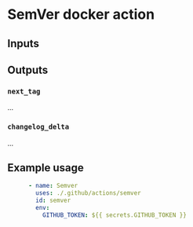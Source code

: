 # SemVer docker action



## Inputs

## Outputs

### `next_tag`

...

### `changelog_delta`

...

## Example usage

```yaml
      - name: Semver
        uses: ./.github/actions/semver
        id: semver
        env:
          GITHUB_TOKEN: ${{ secrets.GITHUB_TOKEN }}
```